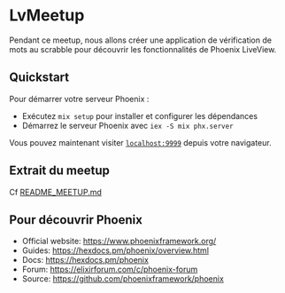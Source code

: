 # LvMeetup

Pendant ce meetup, nous allons créer une application de vérification de mots au scrabble pour découvrir les fonctionnalités de Phoenix LiveView.

## Quickstart

Pour démarrer votre serveur Phoenix :

- Exécutez `mix setup` pour installer et configurer les dépendances
- Démarrez le serveur Phoenix avec `iex -S mix phx.server`

Vous pouvez maintenant visiter [`localhost:9999`](http://localhost:9999) depuis votre navigateur.

## Extrait du meetup

Cf [README_MEETUP.md](./README_MEETUP.md)

## Pour découvrir Phoenix

- Official website: https://www.phoenixframework.org/
- Guides: https://hexdocs.pm/phoenix/overview.html
- Docs: https://hexdocs.pm/phoenix
- Forum: https://elixirforum.com/c/phoenix-forum
- Source: https://github.com/phoenixframework/phoenix
